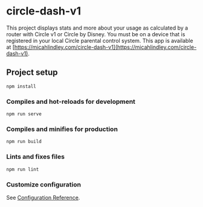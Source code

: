 # circle-dash-v1

This project displays stats and more about your usage as calculated by a router with Circle v1 or Circle by Disney.  You must be on a device that is registered in your local Circle parental control system.  This app is available at [https://micahlindley.com/circle-dash-v1](https://micahlindley.com/circle-dash-v1).

## Project setup
```
npm install
```

### Compiles and hot-reloads for development
```
npm run serve
```

### Compiles and minifies for production
```
npm run build
```

### Lints and fixes files
```
npm run lint
```

### Customize configuration
See [Configuration Reference](https://cli.vuejs.org/config/).
